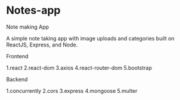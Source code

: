 # Notes-app
Note making App

A simple note taking app with image uploads and categories built on ReactJS, Express, and Node.

Frontend

1.react
2.react-dom
3.axios
4.react-router-dom
5.bootstrap

Backend

1.concurrently
2.cors
3.express
4.mongoose
5.multer






